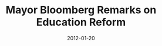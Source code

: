 --- 
title: Mayor Bloomberg Remarks on Education Reform
featured: bloomberg-remarks.jpg
featuredAlt: Michael Bloomberg speaks at a conference
layout: "tc-single"
draft: false
hasContentInGallery: true
date: 2012-01-20
--- 